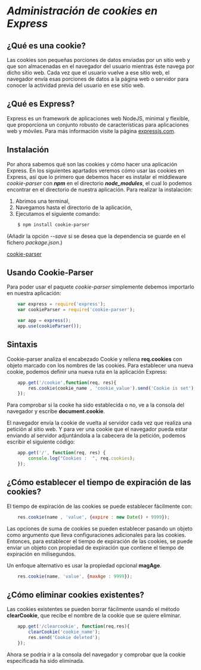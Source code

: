 # ***Administración de cookies en Express***

## ¿Qué es una cookie?

Las cookies son pequeñas porciones de datos enviadas por un sitio web y que son almacenadas en el navegador del usuario mientras éste navega por dicho sitio web. Cada vez que el usuario vuelve a ese sitio web, el navegador envía esas porciones de datos a la página web o servidor para conocer la actividad previa del usuario en ese sitio web.


## ¿Qué es Express?

Express es un framework de aplicaciones web NodeJS, minimal y flexible, que proporciona un conjunto robusto de características para aplicaciones web y móviles.
Para más información visite la página [expressjs.com](http://expressjs.com/).


## Instalación

Por ahora sabemos qué son las cookies y cómo hacer una aplicación Express. En los siguientes apartados veremos cómo usar las cookies en Express, así que lo primero que debemos hacer es instalar el middleware *cookie-parser* con ***npm*** en el directorio ***node_modules***, el cual lo podemos encontrar en el directorio de nuestra aplicación. Para realizar la instalación:

1. Abrimos una terminal,
2. Navegamos hasta el directorio de la aplicación,
3. Ejecutamos el siguiente comando:
~~~sh
    $ npm install cookie-parser
~~~
(Añadir la opción *--save* si se desea que la dependencia se guarde en el fichero *package.json*.)

[cookie-parser](https://github.com/expressjs/cookie-parser)


## Usando Cookie-Parser

Para poder usar el paquete *cookie-parser* simplemente debemos importarlo en nuestra aplicación:

~~~js
    var express = require('express');
    var cookieParser = require('cookie-parser');

    var app = express();
    app.use(cookieParser());
~~~


## Sintaxis

Cookie-parser analiza el encabezado Cookie y rellena **req.cookies** con objeto marcado con los nombres de las cookies. Para establecer una nueva cookie, podemos definir una nueva ruta en la aplicación Express:

~~~js
    app.get('/cookie',function(req, res){
        res.cookie(cookie_name , 'cookie_value').send('Cookie is set');
    });
~~~

Para comprobar si la cooke ha sido establecida o no, ve a la consola del navegador y escribe **document.cookie**.

El navegador envía la cookie de vuelta al servidor cada vez que realiza una petición al sitio web. Y para ver una cookie que el navegador pueda estar enviando al servidor adjuntándola a la cabecera de la petición, podemos escribir el siguiente código:

~~~js
    app.get('/', function(req, res) {
        console.log("Cookies :  ", req.cookies);
    });
~~~


## ¿Cómo establecer el tiempo de expiración de las cookies?

El tiempo de expiración de las cookies se puede establecer fácilmente con:

~~~js
    res.cookie(name , 'value', {expire : new Date() + 9999});
~~~

Las opciones de suma de cookies se pueden establecer pasando un objeto como argumento que lleva configuraciones adicionales para las cookies. Entonces, para establecer el tiempo de expiración de las cookies, se puede enviar un objeto con propiedad de expiración que contiene el tiempo de expiración en milisegundos.

Un enfoque alternativo es usar la propiedad opcional **magAge**.

~~~js
    res.cookie(name, 'value', {maxAge : 9999});
~~~


## ¿Cómo eliminar cookies existentes?

Las cookies existentes se pueden borrar fácilmente usando el método **clearCookie**, que recibe el nombre de la cookie que se quiere eliminar.

~~~js
    app.get('/clearcookie', function(req,res){
        clearCookie('cookie_name');
        res.send('Cookie deleted');
    });
~~~

Ahora se podría ir a la consola del navegador y comprobar que la cookie especificada ha sido eliminada.
